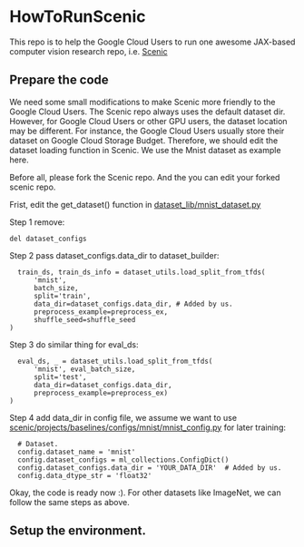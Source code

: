 # HowToRunScenic

This repo is to help the Google Cloud Users to run one awesome JAX-based computer vision research repo, i.e. [Scenic](https://github.com/google-research/scenic)

## Prepare the code

We need some small modifications to make Scenic more friendly to the Google Cloud Users. The Scenic repo always uses the default dataset dir. However, for Google Cloud Users or other GPU users, the dataset location may be different. For instance, the Google Cloud Users usually store their dataset on Google Cloud Storage Budget. Therefore, we should edit the dataset loading function in Scenic. We use the Mnist dataset as example here. 

Before all, please fork the Scenic repo. And the you can edit your forked scenic repo.

Frist, edit the get_dataset() function in [dataset_lib/mnist_dataset.py](https://github.com/google-research/scenic/blob/main/scenic/dataset_lib/mnist_dataset.py)

Step 1 remove:
```
del dataset_configs
```

Step 2 pass dataset_configs.data_dir to dataset_builder:
```
  train_ds, train_ds_info = dataset_utils.load_split_from_tfds(
      'mnist',
      batch_size,
      split='train',
      data_dir=dataset_configs.data_dir, # Added by us.
      preprocess_example=preprocess_ex,
      shuffle_seed=shuffle_seed
)
```


Step 3 do similar thing for eval_ds:

```
  eval_ds, _ = dataset_utils.load_split_from_tfds(
      'mnist', eval_batch_size,
      split='test', 
      data_dir=dataset_configs.data_dir,
      preprocess_example=preprocess_ex)
)
```

Step 4 add data_dir in config file, we assume we want to use [scenic/projects/baselines/configs/mnist/mnist_config.py](https://github.com/XueFuzhao/scenic/blob/main/scenic/projects/baselines/configs/mnist/mnist_config.py) for later training:

```
  # Dataset.
  config.dataset_name = 'mnist'
  config.dataset_configs = ml_collections.ConfigDict()
  config.dataset_configs.data_dir = 'YOUR_DATA_DIR'  # Added by us.
  config.data_dtype_str = 'float32'
```

Okay, the code is ready now :). For other datasets like ImageNet, we can follow the same steps as above.


## Setup the environment.

